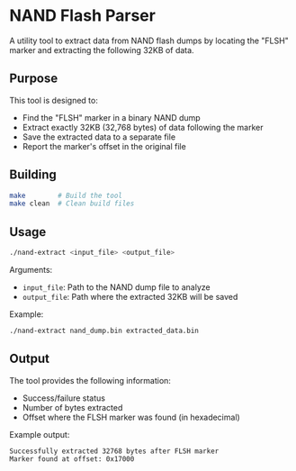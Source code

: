 # NAND Flash Parser

A utility tool to extract data from NAND flash dumps by locating the "FLSH" marker and extracting the following 32KB of data.

## Purpose
This tool is designed to:
- Find the "FLSH" marker in a binary NAND dump
- Extract exactly 32KB (32,768 bytes) of data following the marker
- Save the extracted data to a separate file
- Report the marker's offset in the original file

## Building
```bash
make        # Build the tool
make clean  # Clean build files
```

## Usage
```bash
./nand-extract <input_file> <output_file>
```

Arguments:
- `input_file`: Path to the NAND dump file to analyze
- `output_file`: Path where the extracted 32KB will be saved

Example:
```bash
./nand-extract nand_dump.bin extracted_data.bin
```

## Output
The tool provides the following information:
- Success/failure status
- Number of bytes extracted
- Offset where the FLSH marker was found (in hexadecimal)

Example output:
```
Successfully extracted 32768 bytes after FLSH marker
Marker found at offset: 0x17000
```
